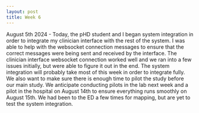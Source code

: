 ```yaml
---
layout: post
title: Week 6
---
```


August 5th 2024 - Today, the pHD student and I began system integration in order to integrate my clinician interface with the rest of the system. I was able to help with the websocket connection messages to ensure that the correct messages were being sent and received by the interface. The clinician interface websocket connection worked well and we ran into a few issues initially, but were able to figure it out in the end. The system integration will probably take most of this week in order to integrate fully. We also want to make sure there is enough time to pilot the study before our main study. We anticipate conducting pilots in the lab next week and a pilot in the hospital on August 14th to ensure everything runs smoothly on August 15th. We had been to the ED a few times for mapping, but are yet to test the system integration.
